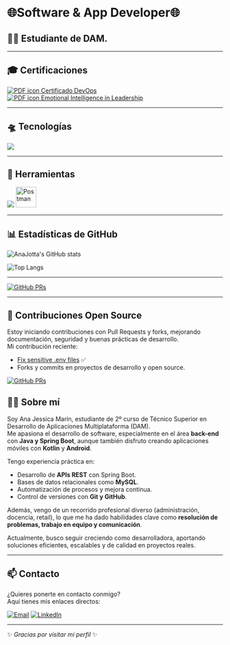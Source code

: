 # 🌐Software & App Developer🌐
## 👩‍💻 Estudiante de DAM. 

---

## 🎓 Certificaciones

<!-- Certificado DevOps -->
<a href="https://github.com/AnaJotta/AnaJotta/blob/main/Certificado%20DevOps.pdf" target="_blank">
  <img src="https://img.icons8.com/ios-filled/24/000000/pdf.png" alt="PDF icon"/> Certificado DevOps
</a>

<br/>

<!-- Certificado de Inteligencia Emocional en Liderazgo -->
<a href="https://github.com/AnaJotta/AnaJotta/blob/396e2dbcff0b2639b935bc549079e48bf133ddb2/Emotional%20Intelligence%20in%20Leadership.pdf" target="_blank">
  <img src="https://img.icons8.com/ios-filled/24/000000/pdf.png" alt="PDF icon"/> Emotional Intelligence in Leadership
</a>





---

## 🛸 Tecnologías  

<p align="left">
  <img src="https://skillicons.dev/icons?i=html,css,js,java,kotlin,spring" />
</p>

---

## 🔧 Herramientas  

<p align="left">
  <img src="https://skillicons.dev/icons?i=git,github,docker,idea,eclipse,vscode" />
  <img src="https://cdn.worldvectorlogo.com/logos/postman.svg" alt="Postman" width="48" height="48"/>
</p>



---

## 📊 Estadísticas de GitHub

![AnaJotta's GitHub stats](https://github-readme-stats.vercel.app/api?username=AnaJotta&show_icons=true&theme=radical)

![Top Langs](https://github-readme-stats.vercel.app/api/top-langs/?username=AnaJotta&layout=compact&theme=radical)

---

[![GitHub PRs](https://img.shields.io/badge/PRs-open-brightgreen?style=flat&logo=github)](https://github.com/pulls?q=is%3Apr+author%3AAnaJotta)

---

## 🌟 Contribuciones Open Source

Estoy iniciando contribuciones con Pull Requests y forks, mejorando documentación, seguridad y buenas prácticas de desarrollo.  
Mi contribución reciente:

- [Fix sensitive .env files](https://github.com/firstcontributions/backend/pull/1) ✅
- Forks y commits en proyectos de desarrollo y open source.

[![GitHub PRs](https://img.shields.io/badge/PRs-abiertas-brightgreen?style=flat&logo=github)](https://github.com/pulls?q=is%3Apr+author%3AAnaJotta)


## 🙋‍♀️ Sobre mí

Soy Ana Jessica Marín, estudiante de 2º curso de Técnico Superior en Desarrollo de Aplicaciones Multiplataforma (DAM).  
Me apasiona el desarrollo de software, especialmente en el área **back-end** con **Java y Spring Boot**, aunque también disfruto creando aplicaciones móviles con **Kotlin** y **Android**.

Tengo experiencia práctica en:
- Desarrollo de **APIs REST** con Spring Boot.
- Bases de datos relacionales como **MySQL**.
- Automatización de procesos y mejora continua.
- Control de versiones con **Git y GitHub**.

Además, vengo de un recorrido profesional diverso (administración, docencia, retail), lo que me ha dado habilidades clave como **resolución de problemas, trabajo en equipo y comunicación**.

Actualmente, busco seguir creciendo como desarrolladora, aportando soluciones eficientes, escalables y de calidad en proyectos reales.

---

## 📫 Contacto

¿Quieres ponerte en contacto conmigo?  
Aquí tienes mis enlaces directos:

[![Email](https://img.shields.io/badge/Email-Contact-red?style=flat-square&logo=gmail&logoColor=white)](mailto:anajessicamarinmorales@gmail.com)
[![LinkedIn](https://img.shields.io/badge/LinkedIn-Connect-blue?style=flat-square&logo=linkedin&logoColor=white)](https://www.linkedin.com/in/ana-j-marin-morales/)


---
✨ _Gracias por visitar mi perfil_ ✨


